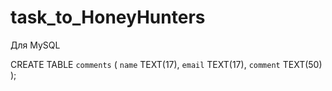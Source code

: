 # task_to_HoneyHunters



Для MySQL

CREATE TABLE `comments` (
  `name` TEXT(17),
  `email` TEXT(17),
  `comment` TEXT(50)
);

